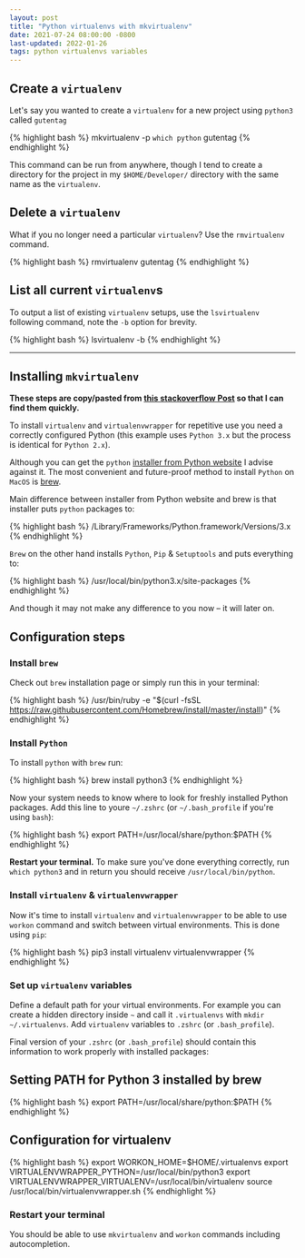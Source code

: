 ```yaml
---
layout: post
title: "Python virtualenvs with mkvirtualenv"
date: 2021-07-24 08:00:00 -0800
last-updated: 2022-01-26
tags: python virtualenvs variables
---
```


## Create a `virtualenv`

Let's say you wanted to create a `virtualenv` for a new project using `python3` called `gutentag`

{% highlight bash %}
mkvirtualenv -p `which python` gutentag
{% endhighlight %}

This command can be run from anywhere, though I tend to create a directory for the project in my `$HOME/Developer/` directory with the same name as the `virtualenv`.

## Delete a `virtualenv`

What if you no longer need a particular `virtualenv`? Use the `rmvirtualenv` command.

{% highlight bash %}
rmvirtualenv gutentag
{% endhighlight %}

## List all current `virtualenv`s

To output a list of existing `virtualenv` setups, use the `lsvirtualenv` following command, note the `-b` option for brevity.

{% highlight bash %}
lsvirtualenv -b
{% endhighlight %}

---

## Installing `mkvirtualenv`

**These steps are copy/pasted from [this stackoverflow Post][stackoverflow-post] so that I can find them quickly.**

To install `virtualenv` and `virtualenvwrapper` for repetitive use you need a correctly configured Python (this example uses `Python 3.x` but the process is identical for `Python 2.x`).

Although you can get the `python` [installer from Python website][python-installer] I advise against it. The most convenient and future-proof method to install `Python` on `MacOS` is [brew][homebrew-link].

Main difference between installer from Python website and brew is that installer puts `python` packages to:

{% highlight bash %}
/Library/Frameworks/Python.framework/Versions/3.x
{% endhighlight %}

`Brew` on the other hand installs `Python`, `Pip` & `Setuptools` and puts everything to:

{% highlight bash %}
/usr/local/bin/python3.x/site-packages
{% endhighlight %}

And though it may not make any difference to you now – it will later on.

## Configuration steps

### Install `brew`

Check out `brew` installation page or simply run this in your terminal:

{% highlight bash %}
/usr/bin/ruby -e "$(curl -fsSL https://raw.githubusercontent.com/Homebrew/install/master/install)"
{% endhighlight %}

### Install `Python`

To install `python` with `brew` run:

{% highlight bash %}
brew install python3
{% endhighlight %}

Now your system needs to know where to look for freshly installed Python packages. Add this line to youre `~/.zshrc` (or `~/.bash_profile` if you're using `bash`):

{% highlight bash %}
export PATH=/usr/local/share/python:$PATH
{% endhighlight %}

**Restart your terminal.** To make sure you've done everything correctly, run `which python3` and in return you should receive `/usr/local/bin/python`.

### Install `virtualenv` & `virtualenvwrapper`

Now it's time to install `virtualenv` and `virtualenvwrapper` to be able to use `workon` command and switch between virtual environments. This is done using `pip`:

{% highlight bash %}
pip3 install virtualenv virtualenvwrapper
{% endhighlight %}

### Set up `virtualenv` variables

Define a default path for your virtual environments. For example you can create a hidden directory inside `~` and call it `.virtualenvs` with `mkdir ~/.virtualenvs`. Add `virtualenv` variables to `.zshrc` (or `.bash_profile`).

Final version of your `.zshrc` (or `.bash_profile`) should contain this information to work properly with installed packages:

## Setting PATH for Python 3 installed by brew

{% highlight bash %}
export PATH=/usr/local/share/python:$PATH
{% endhighlight %}

## Configuration for virtualenv

{% highlight bash %}
export WORKON_HOME=$HOME/.virtualenvs
export VIRTUALENVWRAPPER_PYTHON=/usr/local/bin/python3
export VIRTUALENVWRAPPER_VIRTUALENV=/usr/local/bin/virtualenv
source /usr/local/bin/virtualenvwrapper.sh
{% endhighlight %}

### Restart your terminal

You should be able to use `mkvirtualenv` and `workon` commands including autocompletion.

[stackoverflow-post]: https://stackoverflow.com/a/49528037
[python-installer]: https://www.python.org/downloads/
[homebrew-link]: https://brew.sh/
